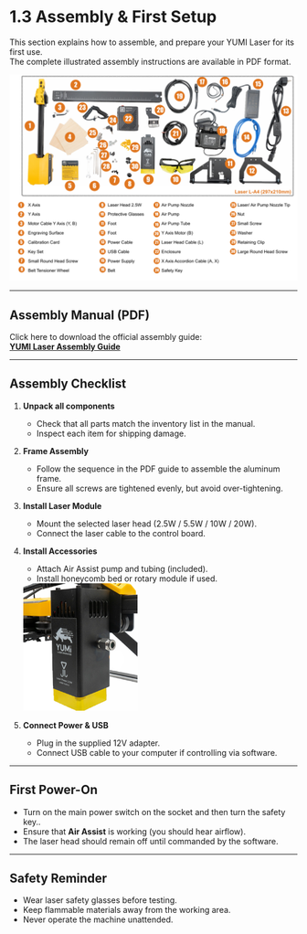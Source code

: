 # 1.3 Assembly & First Setup

This section explains how to assemble, and prepare your YUMI Laser for its first use.  
The complete illustrated assembly instructions are available in PDF format.

   <img src="../../img/Yumi_laser/Yumi_Laser_Assembly/Yumi_Laser_Assembly_01.png" width="800" alt="YUMI Laser Assembly">

---

## Assembly Manual (PDF)

Click here to download the official assembly guide:  
[**YUMI Laser Assembly Guide**](https://www.dropbox.com/scl/fi/padqpqt2lru4ei1qlo9q2/LA4-Notice-V0.8.pdf?rlkey=9mbpopw79ce0kvnbask1epanf&e=1&st=e0222g5e&dl=1)

---

## Assembly Checklist

1. **Unpack all components**  
   - Check that all parts match the inventory list in the manual.
   - Inspect each item for shipping damage.

2. **Frame Assembly**  
   - Follow the sequence in the PDF guide to assemble the aluminum frame.
   - Ensure all screws are tightened evenly, but avoid over-tightening.

3. **Install Laser Module**  
   - Mount the selected laser head (2.5W / 5.5W / 10W / 20W).
   - Connect the laser cable to the control board.

4. **Install Accessories**  
   - Attach Air Assist pump and tubing (included).
   - Install honeycomb bed or rotary module if used.

   <img src="../../img/Yumi_laser/Yumi_Laser_Assembly/Yumi_Laser_Assembly_02.png" width="200" alt="YUMI Laser Module">

5. **Connect Power & USB**  
   - Plug in the supplied 12V adapter.
   - Connect USB cable to your computer if controlling via software.

---

## First Power-On

- Turn on the main power switch on the socket and then turn the safety key..
- Ensure that **Air Assist** is working (you should hear airflow).
- The laser head should remain off until commanded by the software.

---

## Safety Reminder

- Wear laser safety glasses before testing.
- Keep flammable materials away from the working area.
- Never operate the machine unattended.



